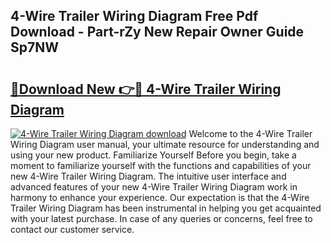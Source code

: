 ## 4-Wire Trailer Wiring Diagram Free Pdf Download - Part-rZy New Repair Owner Guide Sp7NW

# <h2><a href="http://dfhq38x.blite.top/?on=4-Wire+Trailer+Wiring+Diagram">🔗Download New 👉🔴 4-Wire Trailer Wiring Diagram</a></h2>

[![4-Wire Trailer Wiring Diagram download](https://i.imgur.com/lujVjoI.png)](http://dfhq38x.blite.top/?on=4-Wire+Trailer+Wiring+Diagram)
Welcome to the 4-Wire Trailer Wiring Diagram user manual, your ultimate resource for understanding and using your new product. Familiarize Yourself Before you begin, take a moment to familiarize yourself with the functions and capabilities of your new 4-Wire Trailer Wiring Diagram. The intuitive user interface and advanced features of your new 4-Wire Trailer Wiring Diagram work in harmony to enhance your experience. Our expectation is that the 4-Wire Trailer Wiring Diagram has been instrumental in helping you get acquainted with your latest purchase. In case of any queries or concerns, feel free to contact our customer service.
